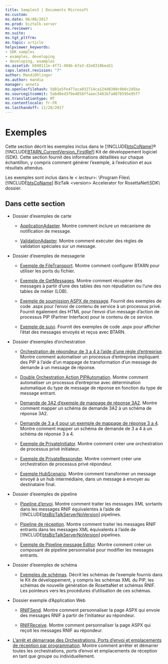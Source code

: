 ```yaml
---
title: Samples3 | Documents Microsoft
ms.custom: 
ms.date: 06/08/2017
ms.prod: biztalk-server
ms.reviewer: 
ms.suite: 
ms.tgt_pltfrm: 
ms.topic: article
helpviewer_keywords:
- SDK samples
- examples, developing
- developing, examples
ms.assetid: b940111e-4f71-494b-b7a3-d2e8310bea51
caps.latest.revision: "7"
author: MandiOhlinger
ms.author: mandia
manager: anneta
ms.openlocfilehash: 5d81e5fe477aca032714ca124d8300c9b6c2d5ba
ms.sourcegitcommit: 5abd0ed3f9e4858ffaaec5481bfa8878595e95f7
ms.translationtype: MT
ms.contentlocale: fr-FR
ms.lasthandoff: 11/28/2017
---
```

# <a name="samples"></a>Exemples
Cette section décrit les exemples inclus dans le [!INCLUDE[btsCoName](../../includes/btsconame-md.md)]® [!INCLUDE[BTARN_CurrentVersion_FirstRef](../../includes/btarn-currentversion-firstref-md.md)] Kit de développement logiciel (SDK). Cette section fournit des informations détaillées sur chaque échantillon, y compris comment générer l’exemple, à l’exécution et aux résultats attendus.  
  
 Les exemples sont inclus dans le \< *lecteur*\>: \Program Files\\ [!INCLUDE[btsCoName](../../includes/btsconame-md.md)] BizTalk \<version\> Accelerator for RosettaNet\SDK\ dossier.  
  
## <a name="in-this-section"></a>Dans cette section  
  
-   Dossier d’exemples de carte  
  
    -   [ApplicationAdapter](../../adapters-and-accelerators/accelerator-rosettanet/applicationadapter.md). Montre comment inclure un mécanisme de notification de message.  
  
    -   [ValidationAdapter](../../adapters-and-accelerators/accelerator-rosettanet/validationadapter.md). Montre comment exécuter des règles de validation spéciales sur un message.  
  
-   Dossier d’exemples de messagerie  
  
    -   [Exemple de FileTransport](../../adapters-and-accelerators/accelerator-rosettanet/filetransport-sample.md). Montre comment configurer BTARN pour utiliser les ports du fichier.  
  
    -   [Exemple de GetMessages](../../adapters-and-accelerators/accelerator-rosettanet/getmessages-sample.md). Montre comment récupérer des messages à partir d’une des tables des non répudiation ou l’une des tables de métier (LOB).  
  
    -   [Exemple de soumission ASPX de message](../../adapters-and-accelerators/accelerator-rosettanet/message-submission-aspx-sample.md). Fournit des exemples de code .aspx pour l’envoi de contenu de service à un processus privé. Fournit également des HTML pour l’envoi d’un message d’action de processus PIP (Partner Interface) pour le contenu de ce service.  
  
    -   [Exemple de suivi](../../adapters-and-accelerators/accelerator-rosettanet/tracking-sample.md). Fournit des exemples de code .aspx pour afficher l’état des messages envoyés et reçus avec BTARN.  
  
-   Dossier d’exemples d’orchestration  
  
    -   [Orchestration de répondeur de 3 a 4 à l’aide d’une règle d’entreprise](../../adapters-and-accelerators/accelerator-rosettanet/3a4-private-responder-orchestration-using-a-business-rule.md). Montre comment automatiser un processus d’entreprise impliquant des PIP à l’aide d’un mappage de transformation d’un message de demande à un message de réponse.  
  
    -   [Double Orchestration Action PIPAutomation](../../adapters-and-accelerators/accelerator-rosettanet/double-action-pipautomation-orchestration.md). Montre comment automatiser un processus d’entreprise avec détermination automatique du type de message de réponse en fonction du type de message entrant.  
  
    -   [Demande de 3A2 d’exemple de mappage de réponse 3A2](../../adapters-and-accelerators/accelerator-rosettanet/3a2-request-to-3a2-response-map-sample.md). Montre comment mapper un schéma de demande 3A2 à un schéma de réponse 3A2.  
  
    -   [Demande de 3 a 4 pour un exemple de mappage de réponse 3 a 4](../../adapters-and-accelerators/accelerator-rosettanet/3a4-request-to-3a4-response-map-sample.md). Montre comment mapper un schéma de demande de 3 a 4 à un schéma de réponse 3 a 4.  
  
    -   [Exemple de PrivateInitiator](../../adapters-and-accelerators/accelerator-rosettanet/privateinitiator-sample.md). Montre comment créer une orchestration de processus privé initiateur.  
  
    -   [Exemple de PrivateResponder](../../adapters-and-accelerators/accelerator-rosettanet/privateresponder-sample.md). Montre comment créer une orchestration de processus privé répondeur.  
  
    -   [Exemple HubScenario](../../adapters-and-accelerators/accelerator-rosettanet/hubscenario-sample.md). Montre comment transformer un message envoyé à un hub intermédiaire, dans un message à envoyer au destinataire final.  
  
-   Dossier d’exemples de pipeline  
  
    -   [Pipeline d’envoi](../../adapters-and-accelerators/accelerator-rosettanet/send-pipeline.md). Montre comment traiter les messages XML sortants dans les messages RNIF équivalentes à l’aide de [!INCLUDE[btsBizTalkServerNoVersion](../../includes/btsbiztalkservernoversion-md.md)] pipelines.  
  
    -   [Pipeline de réception](../../adapters-and-accelerators/accelerator-rosettanet/receive-pipeline.md). Montre comment traiter les messages RNIF entrants dans les messages XML équivalents à l’aide de [!INCLUDE[btsBizTalkServerNoVersion](../../includes/btsbiztalkservernoversion-md.md)] pipelines.  
  
    -   [Exemple de Pipeline message Editor](../../adapters-and-accelerators/accelerator-rosettanet/message-editor-pipeline-sample.md). Montre comment créer un composant de pipeline personnalisé pour modifier les messages entrants.  
  
-   Dossier d’exemples de schéma  
  
    -   [Exemples de schémas](../../adapters-and-accelerators/accelerator-rosettanet/schema-samples.md). Décrit les schémas de l’exemple fournis dans le Kit de développement, y compris les schémas XML du PIP, les schémas de nouvelle génération de RosettaNet et schémas RNIF. Les pointeurs vers les procédures d’utilisation de ces schémas.  
  
-   Dossier exemple d’Application Web  
  
    -   [RNIFSend](../../adapters-and-accelerators/accelerator-rosettanet/rnifsend.md). Montre comment personnaliser la page ASPX qui envoie des messages RNIF à partir de l’initiateur au répondeur.  
  
    -   [RNIFReceive](../../adapters-and-accelerators/accelerator-rosettanet/rnifreceive.md). Montre comment personnaliser la page ASPX qui reçoit les messages RNIF au répondeur.  
  
-   [L’arrêt et démarrage des Orchestrations, Ports d’envoi et emplacements de réception par programmation](../../adapters-and-accelerators/accelerator-rosettanet/code-to-stop-and-start-orchestrations-send-ports-and-receive-locations.md). Montre comment arrêter et démarrer toutes les orchestrations, ports d’envoi et emplacements de réception en tant que groupe ou individuellement.